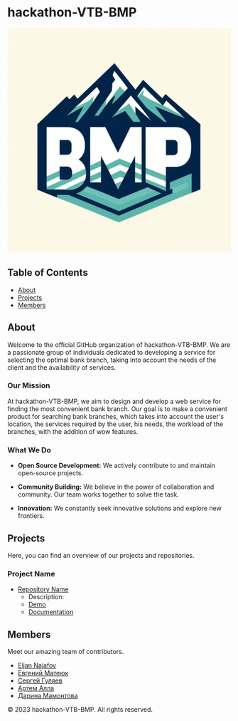# hackathon-VTB-BMP

![Logo](https://github.com/hackathon-VTB-BMP/.github/blob/main/logo_BMP.jpeg)


## Table of Contents
- [About](#about)
- [Projects](#projects)
- [Members](#members)
  
## About
Welcome to the official GitHub organization of hackathon-VTB-BMP. We are a passionate group of individuals dedicated to developing a service for selecting the optimal bank branch, taking into account the needs of the client and the availability of services.

### Our Mission

At hackathon-VTB-BMP, we aim to design and develop a web service for finding the most convenient bank branch. Our goal is to make a convenient product for searching bank branches, which takes into account the user's location, the services required by the user, his needs, the workload of the branches, with the addition of wow features.

### What We Do

- **Open Source Development:** We actively contribute to and maintain open-source projects.

- **Community Building:** We believe in the power of collaboration and community. Our team works together to solve the task.

- **Innovation:** We constantly seek innovative solutions and explore new frontiers.


## Projects
Here, you can find an overview of our projects and repositories.

### Project Name
- [Repository Name](https://github.com/)
  - Description: 
  - [Demo](https://link-to-demo-if-available.com)
  - [Documentation](https://link-to-docs-if-available.com)


## Members
Meet our amazing team of contributors.

- [Eljan Najafov](https://github.com/Dr-EljanNajafov)
- [Евгений Матеюк](https://github.com/jEUGENEdev)
- [Сергей Гуляев](https://github.com/GulyaevSergey)
- [Артем Алла](https://github.com/2headAV)
- [Дарина Мамонтова](https://github.com/damarkize)


© 2023 hackathon-VTB-BMP. All rights reserved.
